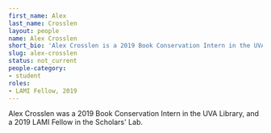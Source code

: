```yaml
---
first_name: Alex
last_name: Crosslen
layout: people
name: Alex Crosslen
short_bio: 'Alex Crosslen is a 2019 Book Conservation Intern in the UVA Library.'
slug: alex-crosslen
status: not_current
people-category:
- student
roles:
- LAMI Fellow, 2019
---
```

Alex Crosslen was a 2019 Book Conservation Intern in the UVA Library, and a 2019 LAMI Fellow in the Scholars' Lab.

